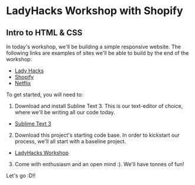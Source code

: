 # LadyHacks Workshop with Shopify
## Intro to HTML & CSS

In today's workshop, we'll be building a simple responsive website. The following links are examples of sites we'll be able to build by the end of the workshop:

* [Lady Hacks](https://bettymakes.github.io/yorku-ladyhacks/ladyhacks.html)
* [Shopify](https://bettymakes.github.io/yorku-ladyhacks/shopify.html)
* [Netflix](https://bettymakes.github.io/yorku-ladyhacks/netflix.html)

To get started, you will need to:

1. Download and install Subline Text 3. This is our text-editor of choice, where we'll be writing all our code today.
  * [Sublime Text 3](https://www.sublimetext.com/3)

2. Download this project's starting code base. In order to kickstart our process, we'll all start with a baseline project.
  * [LadyHacks Workshop](https://github.com/bettymakes/ladyhacks)

3. Come with enthusiasm and an open mind :). We'll have tonnes of fun!

Let's go :D!!
